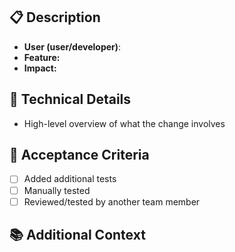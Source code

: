 ## 📋 Description

- **User (user/developer)**: 
- **Feature:**
- **Impact:**

## 🔧 Technical Details

- High-level overview of what the change involves 

## 🎯 Acceptance Criteria
- [ ] Added additional tests
- [ ] Manually tested
- [ ] Reviewed/tested by another team member

## 📚 Additional Context
